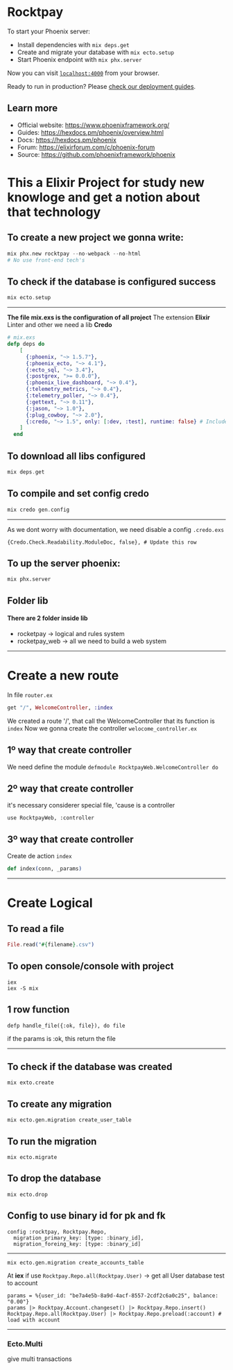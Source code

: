 # Rocktpay

To start your Phoenix server:

  * Install dependencies with `mix deps.get`
  * Create and migrate your database with `mix ecto.setup`
  * Start Phoenix endpoint with `mix phx.server`

Now you can visit [`localhost:4000`](http://localhost:4000) from your browser.

Ready to run in production? Please [check our deployment guides](https://hexdocs.pm/phoenix/deployment.html).

## Learn more

  * Official website: https://www.phoenixframework.org/
  * Guides: https://hexdocs.pm/phoenix/overview.html
  * Docs: https://hexdocs.pm/phoenix
  * Forum: https://elixirforum.com/c/phoenix-forum
  * Source: https://github.com/phoenixframework/phoenix

# This a Elixir Project for study new knowloge and get a notion about that technology
## To create a new project we gonna write:
```exs
mix phx.new rocktpay --no-webpack --no-html
# No use front-end tech's
```
## To check if the database is configured success
```exs
mix ecto.setup
```

---

**The file mix.exs is the configuration of all project**
The extension **Elixir** Linter and other we need a lib **Credo**
```exs
# mix.exs
defp deps do
    [
      {:phoenix, "~> 1.5.7"},
      {:phoenix_ecto, "~> 4.1"},
      {:ecto_sql, "~> 3.4"},
      {:postgrex, ">= 0.0.0"},
      {:phoenix_live_dashboard, "~> 0.4"},
      {:telemetry_metrics, "~> 0.4"},
      {:telemetry_poller, "~> 0.4"},
      {:gettext, "~> 0.11"},
      {:jason, "~> 1.0"},
      {:plug_cowboy, "~> 2.0"},
      {:credo, "~> 1.5", only: [:dev, :test], runtime: false} # Include this row
    ]
  end
```
## To download all libs configured
```exs
mix deps.get 
```

## To compile and set config credo
```exs
mix credo gen.config
```

---

As we dont worry with documentation, we need disable a config `.credo.exs`
```
{Credo.Check.Readability.ModuleDoc, false}, # Update this row
```

## To up the server phoenix:
```
mix phx.server
```

## Folder lib
#### There are 2 folder inside lib
- rocketpay -> logical and rules system
- rocketpay_web -> all we need to build a web system

---

# Create a new route
In file `router.ex`
```ex
get "/", WelcomeController, :index
```
We created a route '/', that call the WelcomeController that its function is `index`
Now we gonna create the controller `welocome_controller.ex`
## 1º way that create controller
We need define the module
```defmodule RocktpayWeb.WelcomeController do```
## 2º way that create controller
it's necessary considerer special file, 'cause is a controller
```
use RocktpayWeb, :controller
```
## 3º way that create controller
Create de action `index`
```ex
def index(conn, _params)
```

---

# Create Logical
## To read a file 
```ex
File.read("#{filename}.csv")
```

## To open console/console with project
```
iex
iex -S mix
```

## 1 row function
```
defp handle_file({:ok, file}), do file
```
if the params is :ok, this return the file

---

## To check if the database was created
```
mix exto.create
```

## To create any migration
```
mix ecto.gen.migration create_user_table
```

## To run the migration
```
mix ecto.migrate
```

## To drop the database
```
mix ecto.drop
```

## Config to use binary id for pk and fk
```
config :rocktpay, Rocktpay.Repo,
  migration_primary_key: [type: :binary_id],
  migration_foreing_key: [type: :binary_id]
```

---

`mix ecto.gen.migration create_accounts_table`

At **iex** if use `Rocktpay.Repo.all(Rocktpay.User)` -> get all User database
test to account
```iex
params = %{user_id: "be7a4e5b-8a9d-4acf-8557-2cdf2c6a0c25", balance: "0.00"}
params |> Rocktpay.Account.changeset() |> Rocktpay.Repo.insert()
Rocktpay.Repo.all(Rocktpay.User) |> Rocktpay.Repo.preload(:account) # load with account
```

---

### Ecto.Multi
give multi transactions